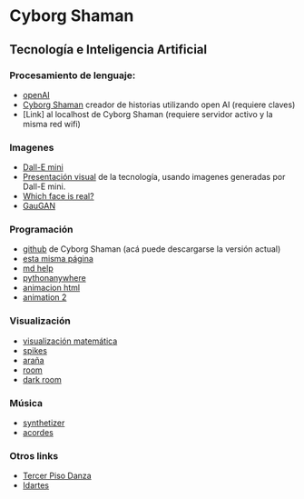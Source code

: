 # Cyborg Shaman

## Tecnología e Inteligencia Artificial

### Procesamiento de lenguaje:
- [openAI](https://openai.com/api)
- [Cyborg Shaman](https://cyborgshaman.pythonanywhere.com) creador de historias utilizando open AI (requiere claves)
- [Link] al localhost de Cyborg Shaman (requiere servidor activo y la misma red wifi)

### Imagenes
- [Dall-E mini](https://huggingface.co/spaces/dalle-mini/dalle-mini)
- [Presentación visual](https://cyborgshaman.pythonanywhere.com/presentation) de la tecnología, usando imagenes generadas por Dall-E mini.
- [Which face is real?](https://www.whichfaceisreal.com/index.php)
- [GauGAN](http://gaugan.org/gaugan2)

### Programación
- [github](https://github.com/emersonjleon/cyborgchaman) de Cyborg Shaman (acá puede descargarse la versión actual)
- [esta misma página](https://github.com/emersonjleon/emersonjleon/blob/gh-pages/cyborg.md)
- [md help](help.md)
- [pythonanywhere](https://pythonanywhere.com)
- [animacion html](animation/animation.html)
- [animation 2](animationmaster/index.html)


### Visualización

- [visualización matemática](/threejs/bspline6c.html)
- [spikes](/threejs/spikes.html)
- [araña](/threejs/arana.html)
- [room](/threejs/room.html)
- [dark room](/threejs/darkroom.html)

### Música
- [synthetizer](music/synth.html)
- [acordes](music/acordes.html)

### Otros links
- [Tercer Piso Danza](https://www.tercerpisodanza.com/)
- [Idartes](idartes.gov.co)

